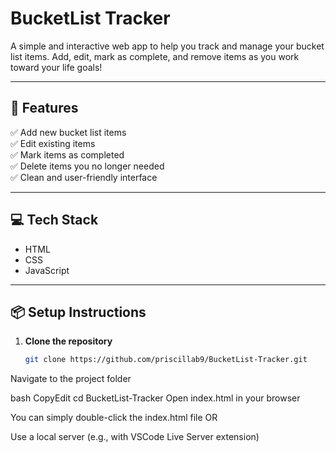 # BucketList Tracker

A simple and interactive web app to help you track and manage your bucket list items. Add, edit, mark as complete, and remove items as you work toward your life goals!

---

## 🌟 Features

✅ Add new bucket list items  
✅ Edit existing items  
✅ Mark items as completed  
✅ Delete items you no longer needed  
✅ Clean and user-friendly interface

---

## 💻 Tech Stack

- HTML  
- CSS  
- JavaScript

---

## 📦 Setup Instructions

1. **Clone the repository**
   ```bash
   git clone https://github.com/priscillab9/BucketList-Tracker.git

Navigate to the project folder

bash
CopyEdit
cd BucketList-Tracker
Open index.html in your browser

You can simply double-click the index.html file
OR

Use a local server (e.g., with VSCode Live Server extension)
